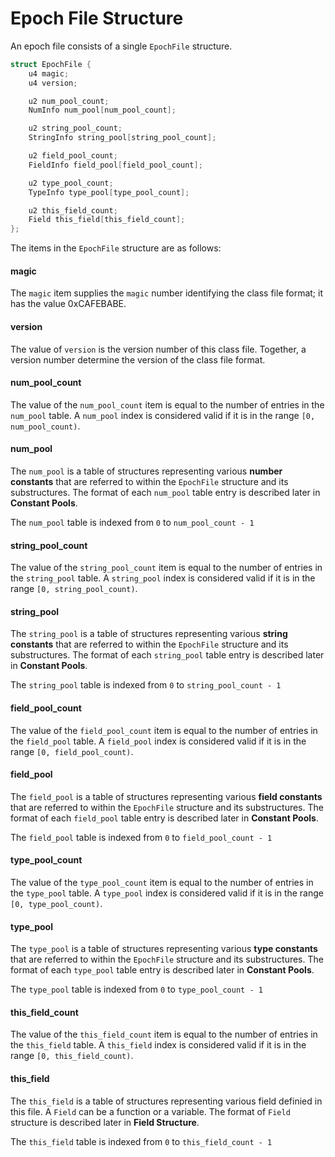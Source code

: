# Epoch File Structure

An epoch file consists of a single `EpochFile` structure.

```c
struct EpochFile {
    u4 magic;
    u4 version;

    u2 num_pool_count;
    NumInfo num_pool[num_pool_count];

    u2 string_pool_count;
    StringInfo string_pool[string_pool_count];

    u2 field_pool_count;
    FieldInfo field_pool[field_pool_count];

    u2 type_pool_count;
    TypeInfo type_pool[type_pool_count];

    u2 this_field_count;
    Field this_field[this_field_count];
};
```

The items in the `EpochFile` structure are as follows:

#### magic
The `magic` item supplies the `magic` number identifying the class file format;
it has the value 0xCAFEBABE.

#### version
The value of `version` is the version number of this class file. Together, a version number determine the version of the class file format.

#### num_pool_count
The value of the `num_pool_count` item is equal to the number of entries in the `num_pool` table.
A `num_pool` index is considered valid if it is in the range `[0, num_pool_count)`.

#### num_pool
The `num_pool` is a table of structures representing various **number constants** that are referred to within the `EpochFile` structure and its substructures. The format of each `num_pool` table entry is described later in **Constant Pools**.

The `num_pool` table is indexed from `0` to `num_pool_count - 1`

#### string_pool_count
The value of the `string_pool_count` item is equal to the number of entries in the `string_pool` table.
A `string_pool` index is considered valid if it is in the range `[0, string_pool_count)`.

#### string_pool
The `string_pool` is a table of structures representing various **string constants** that are referred to within the `EpochFile` structure and its substructures. The format of each `string_pool` table entry is described later in **Constant Pools**.

The `string_pool` table is indexed from `0` to `string_pool_count - 1`

#### field_pool_count
The value of the `field_pool_count` item is equal to the number of entries in the `field_pool` table.
A `field_pool` index is considered valid if it is in the range `[0, field_pool_count)`.

#### field_pool
The `field_pool` is a table of structures representing various **field constants** that are referred to within the `EpochFile` structure and its substructures. The format of each `field_pool` table entry is described later in **Constant Pools**.

The `field_pool` table is indexed from `0` to `field_pool_count - 1`

#### type_pool_count
The value of the `type_pool_count` item is equal to the number of entries in the `type_pool` table.
A `type_pool` index is considered valid if it is in the range `[0, type_pool_count)`.

#### type_pool
The `type_pool` is a table of structures representing various **type constants** that are referred to within the `EpochFile` structure and its substructures. The format of each `type_pool` table entry is described later in **Constant Pools**.

The `type_pool` table is indexed from `0` to `type_pool_count - 1`

#### this_field_count
The value of the `this_field_count` item is equal to the number of entries in the `this_field` table.
A `this_field` index is considered valid if it is in the range `[0, this_field_count)`.

#### this_field
The `this_field` is a table of structures representing various field definied in this file. A `Field` can be a function or a variable. The format of `Field` structure is described later in **Field Structure**.

The `this_field` table is indexed from `0` to `this_field_count - 1`


